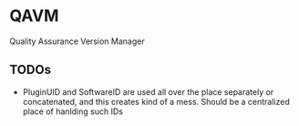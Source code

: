 # QAVM

Quality Assurance Version Manager

## TODOs

* PluginUID and SoftwareID are used all over the place separately or concatenated, and this creates kind of a mess. Should be a centralized place of hanlding such IDs
